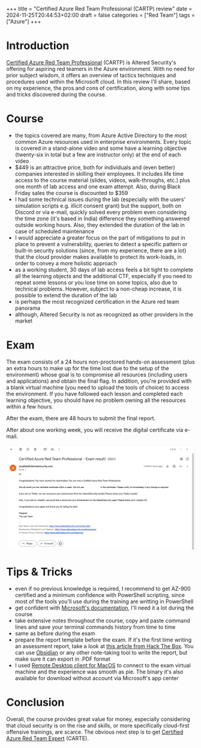 +++
title = "Certified Azure Red Team Professional (CARTP) review"
date = 2024-11-25T20:44:53+02:00
draft = false
categories = ["Red Team"]
tags = ["Azure"]
+++

# Introduction

[Certified Azure Red Team Professional](https://www.alteredsecurity.com/azureadlab) (CARTP) is Altered Security's offering for aspiring red teamers in the Azure environment. With no need for prior subject wisdom, it offers an overview of tactics techniques and procedures used within the Microsoft cloud. In this review I'll share, based on my experience, the pros and cons of certification, along with some tips and tricks discovered during the course.

# Course

- the topics covered are many, from Azure Active Directory to the most common Azure resources used in enterprise environments. Every topic is covered in a stand-alone video and some have a learning objective (twenty-six in total but a few are instructor only) at the end of each video
- $449 is an attractive price, both for individuals and (even better) companies interested in skilling their employees. It includes life time access to the course material (slides, videos, walk-throughs, etc.) plus one month of lab access and one exam attempt. Also, during Black Friday sales the course is discounted to $359
- I had some technical issues during the lab (especially with the users' simulation scripts e.g. illicit consent grant) but the support, both on Discord or via e-mail, quickly solved every problem even considering the time zone (it's based in India) difference they something answered outside working hours. Also, they extended the duration of the lab in case of scheduled maintenance
- I would appreciate a greater focus on the part of mitigations to put in place to prevent a vulnerability, queries to detect a specific pattern or built-in security solutions (since, from my experience, there are a lot) that the cloud provider makes available to protect its work-loads, in order to convey a more holistic approach
- as a working student, 30 days of lab access feels a bit tight to complete all the learning objects and the additional CTF, especially if you need to repeat some lessons or you lose time on some topics, also due to technical problems. However, subject to a non-cheap increase, it is possible to extend the duration of the lab
- is perhaps the most recognized certification in the Azure red team panorama
- although, Altered Security is not as recognized as other providers in the market

# Exam

The exam consists of a 24 hours non-proctored hands-on assessment (plus an extra hours to make up for the time lost due to the setup of the environment) whose goal is to compromise all resources (including users and applications) and obtain the final flag. In addition, you're provided with a blank  virtual machine (you need to upload the tools of choice) to access the environment. If you have followed each lesson and completed each learning objective, you should have no problem owning all the resources within a few hours.

After the exam, there are 48 hours to submit the final report.

After about one working week, you will receive the digital certificate via e-mail.

![](images/certificate_mail.png)

# Tips & Tricks

- even if no previous knowledge is required, I recommend to get AZ-900 certified and a minimum confidence with PowerShell scripting, since most of the tools you'll use during the training are writting in PowerShell
- get confident with [Microsoft's documentation](https://learn.microsoft.com/en-us/docs/), I'll need it a lot during the course
- take extensive notes throughout the course, copy and paste command lines and save your terminal commands history from time to time
- same as before during the exam 
- prepare the report template before the exam. If it's the first time writing an assessment report, take a look at [this article from Hack The Box](https://www.hackthebox.com/blog/penetration-testing-reports-template-and-guide). You can use [Obsidian](https://obsidian.md/) or any other note-taking tool to write the report, but make sure it can export in .PDF format
- I used [Remote Desktop client for MacOS](https://itunes.apple.com/app/microsoft-remote-desktop/id1295203466) to connect to the exam virtual machine and the experience was smooth as pie. The binary it's also available for download without account via Microsoft's app center

# Conclusion

Overall, the course provides great value for money, especially considering that cloud security is on the rise and skills, or more specifically cloud-first offensive trainings, are scarce. The obvious next step is to get [Certified Azure Red Team Expert](https://www.alteredsecurity.com/azureadvanced) (CARTE).